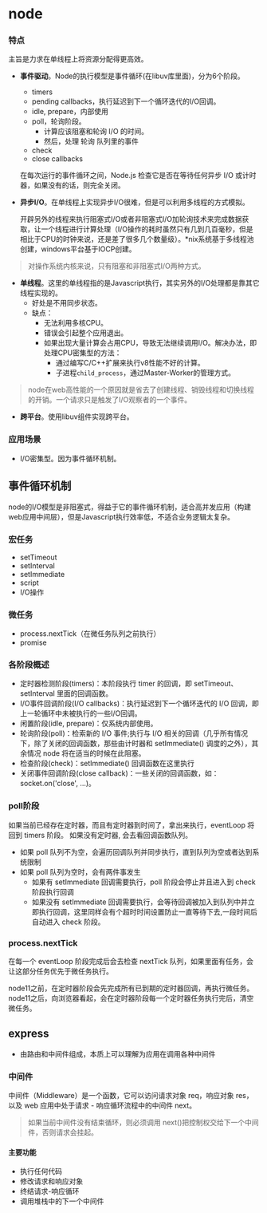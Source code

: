 # node
### 特点
主旨是力求在单线程上将资源分配得更高效。

- **事件驱动**。Node的执行模型是事件循环(在libuv库里面)，分为6个阶段。
  - timers
  - pending callbacks，执行延迟到下一个循环迭代的I/O回调。
  - idle, prepare，内部使用
  - poll，轮询阶段。
    - 计算应该阻塞和轮询 I/O 的时间。
    - 然后，处理 轮询 队列里的事件
  - check
  - close callbacks

  在每次运行的事件循环之间，Node.js 检查它是否在等待任何异步 I/O 或计时器，如果没有的话，则完全关闭。
- **异步I/O**。在单线程上实现异步I/O很难，但是可以利用多线程的方式模拟。

  开辟另外的线程来执行阻塞式I/O或者非阻塞式I/O加轮询技术来完成数据获取，让一个线程进行计算处理（I/O操作的耗时虽然只有几到几百毫秒，但是相比于CPU的时钟来说，还是差了很多几个数量级）。*nix系统基于多线程池创建，windows平台基于IOCP创建。
> 对操作系统内核来说，只有阻塞和非阻塞式I/O两种方式。
- **单线程**。这里的单线程指的是Javascript执行，其实另外的I/O处理都是靠其它线程实现的。
  - 好处是不用同步状态。
  - 缺点：
    - 无法利用多核CPU。
    - 错误会引起整个应用退出。
    - 如果出现大量计算会占用CPU，导致无法继续调用I/O。解决办法，即处理CPU密集型的方法：
      - 通过编写C/C++扩展来执行v8性能不好的计算。
      - 子进程`child_process`，通过Master-Worker的管理方式。
> node在web高性能的一个原因就是省去了创建线程、销毁线程和切换线程的开销。一个请求只是触发了I/O观察者的一个事件。
- **跨平台**。使用libuv组件实现跨平台。


### 应用场景
- I/O密集型。因为事件循环机制。
## 事件循环机制
node的I/O模型是非阻塞式，得益于它的事件循环机制，适合高并发应用（构建web应用中间层），但是Javascript执行效率低，不适合业务逻辑太复杂。

### 宏任务
- setTimeout
- setInterval
- setImmediate
- script
- I/O操作

### 微任务
- process.nextTick（在微任务队列之前执行）
- promise

### 各阶段概述
- 定时器检测阶段(timers)：本阶段执行 timer 的回调，即 setTimeout、setInterval 里面的回调函数。
- I/O事件回调阶段(I/O callbacks)：执行延迟到下一个循环迭代的 I/O 回调，即上一轮循环中未被执行的一些I/O回调。
- 闲置阶段(idle, prepare)：仅系统内部使用。
- 轮询阶段(poll)：检索新的 I/O 事件;执行与 I/O 相关的回调（几乎所有情况下，除了关闭的回调函数，那些由计时器和 setImmediate() 调度的之外），其余情况 node 将在适当的时候在此阻塞。
- 检查阶段(check)：setImmediate() 回调函数在这里执行
- 关闭事件回调阶段(close callback)：一些关闭的回调函数，如：socket.on('close', ...)。

### poll阶段
如果当前已经存在定时器，而且有定时器到时间了，拿出来执行，eventLoop 将回到 timers 阶段。
如果没有定时器, 会去看回调函数队列。
- 如果 poll 队列不为空，会遍历回调队列并同步执行，直到队列为空或者达到系统限制
- 如果 poll 队列为空时，会有两件事发生
  - 如果有 setImmediate 回调需要执行，poll 阶段会停止并且进入到 check 阶段执行回调
  - 如果没有 setImmediate 回调需要执行，会等待回调被加入到队列中并立即执行回调，这里同样会有个超时时间设置防止一直等待下去,一段时间后自动进入 check 阶段。

### process.nextTick
在每一个 eventLoop 阶段完成后会去检查 nextTick 队列，如果里面有任务，会让这部分任务优先于微任务执行。

node11之前，在定时器阶段会先完成所有已到期的定时器回调，再执行微任务。
node11之后，向浏览器看起，会在定时器阶段每一个定时器任务执行完后，清空微任务。

## express

- 由路由和中间件组成，本质上可以理解为应用在调用各种中间件

### 中间件

中间件（Middleware）是一个函数，它可以访问请求对象 req，响应对象 res，以及 web 应用中处于请求 - 响应循环流程中的中间件 next。

> 如果当前中间件没有结束循环，则必须调用 next()把控制权交给下一个中间件，否则请求会挂起。

#### 主要功能

- 执行任何代码
- 修改请求和响应对象
- 终结请求-响应循环
- 调用堆栈中的下一个中间件
